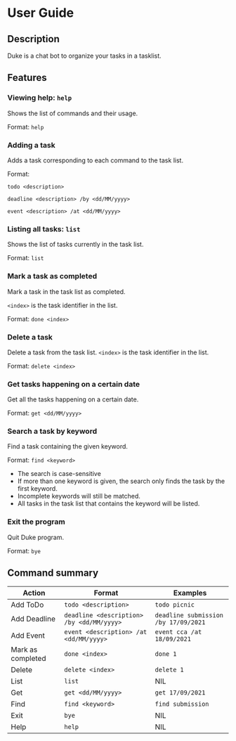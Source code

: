 # User Guide

## Description
Duke is a chat bot to organize your tasks in a tasklist.

## Features 

### Viewing help: `help`

Shows the list of commands and their usage.

Format: `help`

### Adding a task

Adds a task corresponding to each command to the task list.

Format:

`todo <description>`

`deadline <description> /by <dd/MM/yyyy>`

`event <description> /at <dd/MM/yyyy>`

### Listing all tasks: `list`

Shows the list of tasks currently in the task list.

Format: `list`

### Mark a task as completed

Mark a task in the task list as completed. 

`<index>` is the task identifier in the list.

Format: `done <index>`

### Delete a task

Delete a task from the task list. `<index>` is the task identifier in the list.

Format: `delete <index>`

### Get tasks happening on a certain date

Get all the tasks happening on a certain date.

Format: `get <dd/MM/yyyy>`

### Search a task by keyword

Find a task containing the given keyword.

Format: `find <keyword>`
* The search is case-sensitive
* If more than one keyword is given, the search only finds the task by the first keyword.
* Incomplete keywords will still be matched.
* All tasks in the task list that contains the keyword will be listed.

### Exit the program
Quit Duke program.

Format: `bye`

## Command summary
Action | Format | Examples
------ | ------ | --------
Add ToDo | `todo <description>` | `todo picnic`
Add Deadline | `deadline <description> /by <dd/MM/yyyy>` | `deadline submission /by 17/09/2021`
Add Event | `event <description> /at <dd/MM/yyyy>` | `event cca /at 18/09/2021`
Mark as completed | `done <index>` | `done 1`
Delete | `delete <index>` | `delete 1`
List | `list` | NIL
Get | `get <dd/MM/yyyy>` | `get 17/09/2021`
Find | `find <keyword>` | `find submission`
Exit | `bye` | NIL
Help | `help` | NIL
